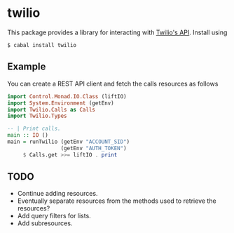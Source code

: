 twilio
======

This package provides a library for interacting with
[Twilio's API](www.twilio.com/docs/api). Install using

```
$ cabal install twilio
```

Example
-------

You can create a REST API client and fetch the calls resources as follows

```hs
import Control.Monad.IO.Class (liftIO)
import System.Environment (getEnv)
import Twilio.Calls as Calls
import Twilio.Types

-- | Print calls.
main :: IO ()
main = runTwilio (getEnv "ACCOUNT_SID")
                 (getEnv "AUTH_TOKEN")
     $ Calls.get >>= liftIO . print
```

TODO
----

* Continue adding resources.
* Eventually separate resources from the methods used to retrieve the resources?
* Add query filters for lists.
* Add subresources.
